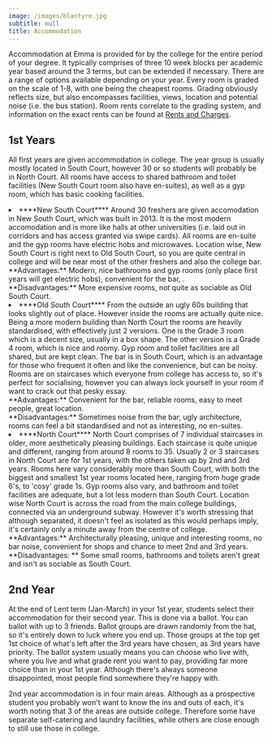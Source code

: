 ```yaml
---
image: /images/blantyre.jpg
subtitle: null
title: Accommodation
---
```


Accommodation at Emma is provided for by the college for the entire period of your degree. It typically comprises of three 10 week blocks per academic year based around the 3 terms, but can be extended if necessary. There are a range of options available depending on your year. Every room is graded on the scale of 1-8, with one being the cheapest rooms. Grading obviously reflects size, but also encompasses facilities, views, location and potential noise (i.e. the bus station). Room rents correlate to the grading system, and information on the exact rents can be found at [Rents and Charges](rents.html).

## 1st Years

All first years are given accommodation in college. The year group is usually mostly located in South Court, however 30 or so students will probably be in North Court. All rooms have access to shared bathroom and toilet facilities (New South Court room also have en-suites), as well as a gyp room, which has basic cooking facilities.
<li>****New South Court****
Around 30 freshers are given accomodation in New South Court, which was built in 2013. It is the most modern accomodation and is more like halls at other universities (i.e. laid out in corridors and has access granted via swipe cards). All rooms are en-suite and the gyp rooms have electric hobs and microwaves. Location wise, New South Court is right next to Old South Court, so you are quite central in college and will be near most of the other freshers and also the college bar.</li>
**Advantages:** Modern, nice bathrooms and gyp rooms (only place first years will get electric hobs), convenient for the bar, .<br/>
**Disadvantages:** More expensive rooms, not quite as sociable as Old South Court.
<li>****Old South Court****
From the outside an ugly 60s building that looks slightly out of place. However inside the rooms are actually quite nice. Being a more modern building than North Court the rooms are heavily standardised, with effectively just 2 versions. One is the Grade 3 room which is a decent size, usually in a box shape. The other version is a Grade 4 room, which is nice and roomy. Gyp room and toilet facilities are all shared, but are kept clean. The bar is in South Court, which is an advantage for those who frequent it often and like the convenience, but can be noisy. Rooms are on staircases which everyone from college has access to, so it's perfect for socialising, however you can always lock yourself in your room if want to crack out that pesky essay.</li>
**Advantages:** Convenient for the bar, reliable rooms, easy to meet people, great location.<br/>
**Disadvantages:** Sometimes noise from the bar, ugly architecture, rooms can feel a bit standardised and not as interesting, no en-suites.
<li>****North Court****
North Court comprises of 7 individual staircases in older, more aesthetically pleasing buildings. Each staircase is quite unique and different, ranging from around 8 rooms to 35. Usually 2 or 3 staircases in North Court are for 1st years, with the others taken up by 2nd and 3rd years. Rooms here vary considerably more than South Court, with both the biggest and smallest 1st year rooms located here, ranging from huge grade 6's, to 'cosy' grade 1s. Gyp rooms also vary, and bathroom and toilet facilities are adequate, but a lot less modern than South Court. Location wise North Court is across the road from the main college buildings, connected via an underground subway. However it's worth stressing that although separated, it doesn't feel as isolated as this would perhaps imply, it's certainly only a minute away from the centre of college.</li>
**Advantages:** Architecturally pleasing, unique and interesting rooms, no bar noise, convenient for shops and chance to meet 2nd and 3rd years. <br/>
**Disadvantages: ** Some small rooms, bathrooms and toilets aren't great and isn't as sociable as South Court.

## 2nd Year 

At the end of Lent term (Jan-March) in your 1st year, students select their accommodation for their second year. This is done via a ballot. You can ballot with up to 3 friends. Ballot groups are drawn randomly from the hat, so it's entirely down to luck where you end up. Those groups at the top get 1st choice of what's left after the 3rd years have chosen, as 3rd years have priority. The ballot system usually means you can choose who live with, where you live and what grade rent you want to pay, providing far more choice than in your 1st year. Although there's always someone disappointed, most people find somewhere they're happy with.

2nd year accommodation is in four main areas. Although as a prospective student you probably won't want to know the ins and outs of each, it's worth noting that 3 of the areas are outside college. Therefore some have separate self-catering and laundry facilities, while others are close enough to still use those in college.